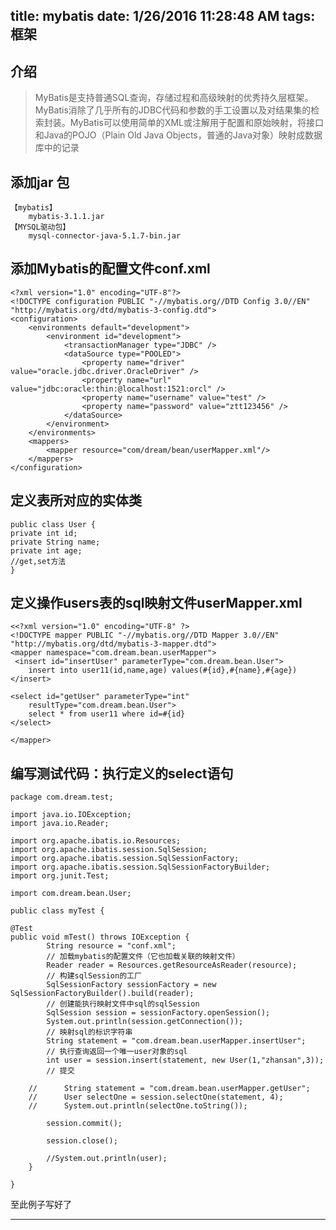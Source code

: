 title: mybatis
date: 1/26/2016 11:28:48 AM 
tags: 框架
---

## 介绍 ##

> MyBatis是支持普通SQL查询，存储过程和高级映射的优秀持久层框架。MyBatis消除了几乎所有的JDBC代码和参数的手工设置以及对结果集的检索封装。MyBatis可以使用简单的XML或注解用于配置和原始映射，将接口和Java的POJO（Plain Old Java Objects，普通的Java对象）映射成数据库中的记录

## 添加jar 包 ##

	【mybatis】
		mybatis-3.1.1.jar
	【MYSQL驱动包】
		mysql-connector-java-5.1.7-bin.jar

## 添加Mybatis的配置文件conf.xml ##


	<?xml version="1.0" encoding="UTF-8"?>
	<!DOCTYPE configuration PUBLIC "-//mybatis.org//DTD Config 3.0//EN" "http://mybatis.org/dtd/mybatis-3-config.dtd">
	<configuration>
		<environments default="development">
			<environment id="development">
				<transactionManager type="JDBC" />
				<dataSource type="POOLED">
					<property name="driver" value="oracle.jdbc.driver.OracleDriver" />
					<property name="url" value="jdbc:oracle:thin:@localhost:1521:orcl" />
					<property name="username" value="test" />
					<property name="password" value="ztt123456" />
				</dataSource>
			</environment>
		</environments>
		<mappers>
			<mapper resource="com/dream/bean/userMapper.xml"/>
		</mappers>
	</configuration>

## 	定义表所对应的实体类 ##

	public class User {
	private int id;
	private String name;
	private int age;
    //get,set方法
	}

## 定义操作users表的sql映射文件userMapper.xml ##

	<<?xml version="1.0" encoding="UTF-8" ?>
	<!DOCTYPE mapper PUBLIC "-//mybatis.org//DTD Mapper 3.0//EN" "http://mybatis.org/dtd/mybatis-3-mapper.dtd">
	<mapper namespace="com.dream.bean.userMapper">
	 <insert id="insertUser" parameterType="com.dream.bean.User">
		insert into user11(id,name,age) values(#{id},#{name},#{age})
	</insert>

	<select id="getUser" parameterType="int"
		resultType="com.dream.bean.User">
		select * from user11 where id=#{id}
	</select>

	</mapper>


## 编写测试代码：执行定义的select语句 ##

	package com.dream.test;
	
	import java.io.IOException;
	import java.io.Reader;
	
	import org.apache.ibatis.io.Resources;
	import org.apache.ibatis.session.SqlSession;
	import org.apache.ibatis.session.SqlSessionFactory;
	import org.apache.ibatis.session.SqlSessionFactoryBuilder;
	import org.junit.Test;
	
	import com.dream.bean.User;
	
	public class myTest {

	@Test
	public void mTest() throws IOException {
			String resource = "conf.xml";
			// 加载mybatis的配置文件（它也加载关联的映射文件）
			Reader reader = Resources.getResourceAsReader(resource);
			// 构建sqlSession的工厂
			SqlSessionFactory sessionFactory = new SqlSessionFactoryBuilder().build(reader);
			// 创建能执行映射文件中sql的sqlSession
			SqlSession session = sessionFactory.openSession();
			System.out.println(session.getConnection());
			// 映射sql的标识字符串
			String statement = "com.dream.bean.userMapper.insertUser";
			// 执行查询返回一个唯一user对象的sql
			int user = session.insert(statement, new User(1,"zhansan",3));
			// 提交
			
		//		String statement = "com.dream.bean.userMapper.getUser";
		//		User selectOne = session.selectOne(statement, 4);
		//		System.out.println(selectOne.toString());
				
			session.commit();
	
			session.close();
	
			//System.out.println(user);
		}

	}


至此例子写好了

---